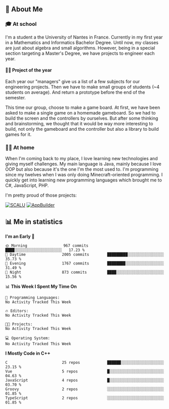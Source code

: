 ## 👀 About Me

### 🎓 At school

I'm a student a the University of Nantes in France. Currently in my first year in a Mathematics and Informatics Bachelor Degree. Until now, my classes are just about algebra and small algorithms. However, being in a special section targeting a Master's Degree, we have projects to engineer each year. 

#### 🔧🔬 Project of the year

Each year our "managers" give us a list of a few subjects for our engineering projects. Then we have to make small groups of students (~4 students on average). And return a prototype before the end of the semester.

This time our group, choose to make a game board. At first, we have been asked to make a single game on a homemade gameboard. So we had to build the screen and the controllers by ourselves. 
But after some thinking and brainstorming, we thought that it would be way more interesting to build, not only the gameboard and the controller but also a library to build games for it.

### 👨‍💻 At home

When I'm coming back to my place, I love learning new technologies and giving myself challenges. My main language is Java, mainly because I love OOP but also because it's the one I'm the most used to. I'm programming since my twelves when I was only doing Minecraft-oriented programming.  I quickly get into learning new programming languages which brought me to C#, JavaScript, PHP. 

I'm pretty proud of those projects:

[![SCALU](https://github-readme-stats.vercel.app/api/pin?username=renardfute&repo=SCALU)](https://github.com/renardfute/scalu)
[![AppBuilder](https://github-readme-stats.vercel.app/api/pin?username=pulsedev2&repo=AppBuilder)](https://github.com/pulsedev2/AppBuilder)

## 📊 Me in statistics
<!--START_SECTION:waka-->
**I'm an Early 🐤** 

```text
🌞 Morning                967 commits         ████░░░░░░░░░░░░░░░░░░░░░   17.23 % 
🌆 Daytime                2005 commits        █████████░░░░░░░░░░░░░░░░   35.73 % 
🌃 Evening                1767 commits        ████████░░░░░░░░░░░░░░░░░   31.49 % 
🌙 Night                  873 commits         ████░░░░░░░░░░░░░░░░░░░░░   15.56 % 
```


📊 **This Week I Spent My Time On** 

```text
💬 Programming Languages: 
No Activity Tracked This Week

🔥 Editors: 
No Activity Tracked This Week

🐱‍💻 Projects: 
No Activity Tracked This Week

💻 Operating System: 
No Activity Tracked This Week
```

**I Mostly Code in C++** 

```text
C                        25 repos            ██████░░░░░░░░░░░░░░░░░░░   23.15 % 
Vue                      5 repos             █░░░░░░░░░░░░░░░░░░░░░░░░   04.63 % 
JavaScript               4 repos             █░░░░░░░░░░░░░░░░░░░░░░░░   03.70 % 
Groovy                   2 repos             ░░░░░░░░░░░░░░░░░░░░░░░░░   01.85 % 
TypeScript               2 repos             ░░░░░░░░░░░░░░░░░░░░░░░░░   01.85 % 
```




<!--END_SECTION:waka-->
